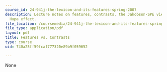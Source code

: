 ```yaml
---
course_id: 24-941j-the-lexicon-and-its-features-spring-2007
description: Lecture notes on features, contrasts, the Jakobson-SPE view, and the
  Hupa effect.
file_location: /coursemedia/24-941j-the-lexicon-and-its-features-spring-2007/740a25ff59fcaf777320e89b9f059652_lec7ds_contrast.pdf
file_type: application/pdf
layout: pdf
title: Features vs. Contrasts
type: course
uid: 740a25ff59fcaf777320e89b9f059652

---
```

None